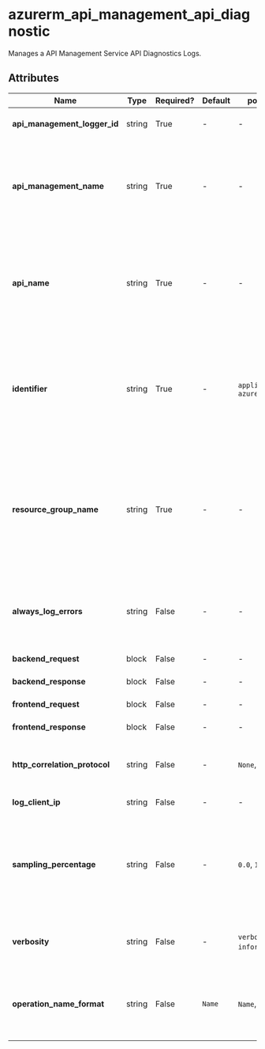 # azurerm_api_management_api_diagnostic

Manages a API Management Service API Diagnostics Logs.

## Attributes

| Name | Type | Required? | Default  | possible values | Description |
| ---- | ---- | --------- | -------- | ----------- | ----------- |
| **api_management_logger_id** | string | True | -  |  -  | The ID (name) of the Diagnostics Logger. | 
| **api_management_name** | string | True | -  |  -  | The name of the API Management Service instance. Changing this forces a new API Management Service API Diagnostics Logs to be created. | 
| **api_name** | string | True | -  |  -  | The name of the API on which to configure the Diagnostics Logs. Changing this forces a new API Management Service API Diagnostics Logs to be created. | 
| **identifier** | string | True | -  |  `applicationinsights`, `azuremonitor`  | Identifier of the Diagnostics Logs. Possible values are `applicationinsights` and `azuremonitor`. Changing this forces a new API Management Service API Diagnostics Logs to be created. | 
| **resource_group_name** | string | True | -  |  -  | The name of the Resource Group where the API Management Service API Diagnostics Logs should exist. Changing this forces a new API Management Service API Diagnostics Logs to be created. | 
| **always_log_errors** | string | False | -  |  -  | Always log errors. Send telemetry if there is an erroneous condition, regardless of sampling settings. | 
| **backend_request** | block | False | -  |  -  | A `backend_request` block. | 
| **backend_response** | block | False | -  |  -  | A `backend_response` block. | 
| **frontend_request** | block | False | -  |  -  | A `frontend_request` block. | 
| **frontend_response** | block | False | -  |  -  | A `frontend_response` block. | 
| **http_correlation_protocol** | string | False | -  |  `None`, `Legacy`, `W3C`  | The HTTP Correlation Protocol to use. Possible values are `None`, `Legacy` or `W3C`. | 
| **log_client_ip** | string | False | -  |  -  | Log client IP address. | 
| **sampling_percentage** | string | False | -  |  `0.0`, `100.0`  | Sampling (%). For high traffic APIs, please read this [documentation](https://docs.microsoft.com/azure/api-management/api-management-howto-app-insights#performance-implications-and-log-sampling) to understand performance implications and log sampling. Valid values are between `0.0` and `100.0`. | 
| **verbosity** | string | False | -  |  `verbose`, `information`, `error`  | Logging verbosity. Possible values are `verbose`, `information` or `error`. | 
| **operation_name_format** | string | False | `Name`  |  `Name`, `Url`  | The format of the Operation Name for Application Insights telemetries. Possible values are `Name`, and `Url`. Defaults to `Name`. | 

